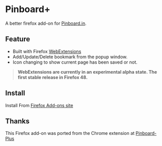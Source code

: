 Pinboard+
=========

A better firefox add-on for [Pinboard.in](http://pinboard.in).

Feature
-------

* Built with Firefox [WebExtensions](https://developer.mozilla.org/en-US/Add-ons/WebExtensions)
* Add/Update/Delete bookmark from the popup window.
* Icon changing to show current page has been saved or not.

> **WebExtensions are currently in an experimental alpha state. The first stable release in Firefox 48.**

Install
-------

Install From [Firefox Add-ons site](https://addons.mozilla.org/en-US/firefox/addon/pinboard-plus/)

Thanks
------

This Firefox add-on was ported from the Chrome extension at [Pinboard-Plus](https://github.com/clvrobj/Pinboard-Plus)
